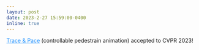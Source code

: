 ```yaml
---
layout: post
date: 2023-2-27 15:59:00-0400
inline: true
---
```


<a href="https://arxiv.org/abs/2304.01893" style="color: DodgerBlue">Trace & Pace</a> (controllable pedestrain animation) accepted to CVPR 2023!


